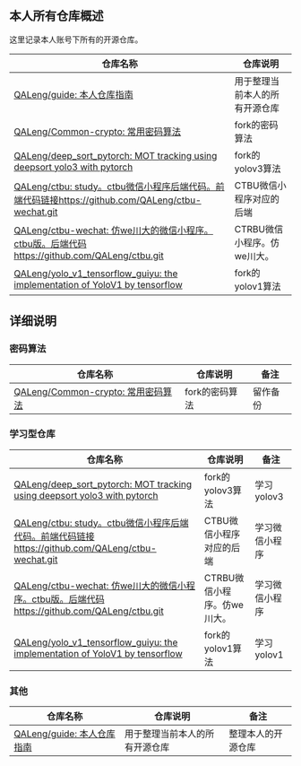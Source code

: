 ## 本人所有仓库概述

这里记录本人账号下所有的开源仓库。

| 仓库名称                                                     | 仓库说明                       |
| ------------------------------------------------------------ | ------------------------------ |
| [QALeng/guide: 本人仓库指南](https://github.com/QALeng/guide) | 用于整理当前本人的所有开源仓库 |
| [QALeng/Common-crypto: 常用密码算法](https://github.com/QALeng/Common-crypto) | fork的密码算法                 |
| [QALeng/deep_sort_pytorch: MOT tracking using deepsort yolo3 with pytorch](https://github.com/QALeng/deep_sort_pytorch) | fork的yolov3算法               |
| [QALeng/ctbu: study。ctbu微信小程序后端代码。前端代码链接https://github.com/QALeng/ctbu-wechat.git](https://github.com/QALeng/ctbu) | CTBU微信小程序对应的后端       |
| [QALeng/ctbu-wechat: 仿we川大的微信小程序。ctbu版。后端代码https://github.com/QALeng/ctbu.git](https://github.com/QALeng/ctbu-wechat) | CTRBU微信小程序。仿we川大。    |
| [QALeng/yolo_v1_tensorflow_guiyu: the implementation of YoloV1 by tensorflow](https://github.com/QALeng/yolo_v1_tensorflow_guiyu) | fork的yolov1算法               |



## 详细说明

### 密码算法

| 仓库名称                                                     | 仓库说明       | 备注     |
| ------------------------------------------------------------ | -------------- | -------- |
| [QALeng/Common-crypto: 常用密码算法](https://github.com/QALeng/Common-crypto) | fork的密码算法 | 留作备份 |

### 学习型仓库

| 仓库名称                                                     | 仓库说明                    | 备注           |
| ------------------------------------------------------------ | --------------------------- | -------------- |
| [QALeng/deep_sort_pytorch: MOT tracking using deepsort yolo3 with pytorch](https://github.com/QALeng/deep_sort_pytorch) | fork的yolov3算法            | 学习yolov3     |
| [QALeng/ctbu: study。ctbu微信小程序后端代码。前端代码链接https://github.com/QALeng/ctbu-wechat.git](https://github.com/QALeng/ctbu) | CTBU微信小程序对应的后端    | 学习微信小程序 |
| [QALeng/ctbu-wechat: 仿we川大的微信小程序。ctbu版。后端代码https://github.com/QALeng/ctbu.git](https://github.com/QALeng/ctbu-wechat) | CTRBU微信小程序。仿we川大。 | 学习微信小程序 |
| [QALeng/yolo_v1_tensorflow_guiyu: the implementation of YoloV1 by tensorflow](https://github.com/QALeng/yolo_v1_tensorflow_guiyu) | fork的yolov1算法            | 学习yolov1     |





### 其他

| 仓库名称                                                     | 仓库说明                       | 备注               |
| ------------------------------------------------------------ | ------------------------------ | ------------------ |
| [QALeng/guide: 本人仓库指南](https://github.com/QALeng/guide) | 用于整理当前本人的所有开源仓库 | 整理本人的开源仓库 |
